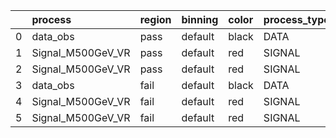|    | process           | region   | binning   | color   | process_type   |   scale | variation   | source_filename                                            | source_histname   | alias             | title           |   combine_idx |     lnN |   shapes | syst_type   |   direction |   variation_alias |
|---:|:------------------|:---------|:----------|:--------|:---------------|--------:|:------------|:-----------------------------------------------------------|:------------------|:------------------|:----------------|--------------:|--------:|---------:|:------------|------------:|------------------:|
|  0 | data_obs          | pass     | default   | black   | DATA           |       1 | nominal     | ./histograms_for_2DAlphabet_v4/EaDM_Cosmics_Data_VR.root   | hpass             | Cosmics_Data_VR   | Cosmics_Data_VR |           nan | nan     |      nan | nan         |         nan |               nan |
|  1 | Signal_M500GeV_VR | pass     | default   | red     | SIGNAL         |       1 | lumi        | ./histograms_for_2DAlphabet_v4/EaDM_Signal_M500GeV_VR.root | hpass             | Signal_M500GeV_VR | DM signal       |           nan |   1.016 |      nan | lnN         |         nan |               nan |
|  2 | Signal_M500GeV_VR | pass     | default   | red     | SIGNAL         |       1 | nominal     | ./histograms_for_2DAlphabet_v4/EaDM_Signal_M500GeV_VR.root | hpass             | Signal_M500GeV_VR | DM signal       |           nan | nan     |      nan | nan         |         nan |               nan |
|  3 | data_obs          | fail     | default   | black   | DATA           |       1 | nominal     | ./histograms_for_2DAlphabet_v4/EaDM_Cosmics_Data_VR.root   | hfail             | Cosmics_Data_VR   | Cosmics_Data_VR |           nan | nan     |      nan | nan         |         nan |               nan |
|  4 | Signal_M500GeV_VR | fail     | default   | red     | SIGNAL         |       1 | lumi        | ./histograms_for_2DAlphabet_v4/EaDM_Signal_M500GeV_VR.root | hfail             | Signal_M500GeV_VR | DM signal       |           nan |   1.016 |      nan | lnN         |         nan |               nan |
|  5 | Signal_M500GeV_VR | fail     | default   | red     | SIGNAL         |       1 | nominal     | ./histograms_for_2DAlphabet_v4/EaDM_Signal_M500GeV_VR.root | hfail             | Signal_M500GeV_VR | DM signal       |           nan | nan     |      nan | nan         |         nan |               nan |